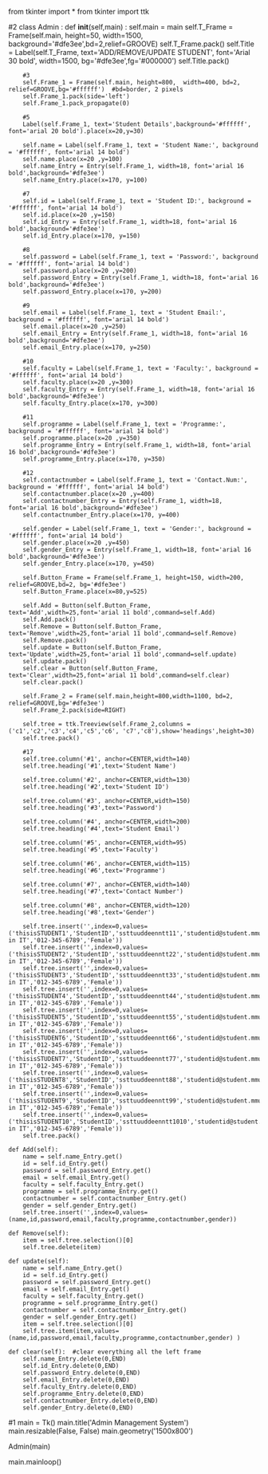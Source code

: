from tkinter import *
from tkinter import ttk

#2
class Admin :
    def __init__(self,main) :
        self.main = main
        self.T_Frame = Frame(self.main, height=50, width=1500, background='#dfe3ee',bd=2,relief=GROOVE)
        self.T_Frame.pack()
        self.Title = Label(self.T_Frame, text='ADD/REMOVE/UPDATE STUDENT', font='Arial 30 bold', width=1500, bg='#dfe3ee',fg='#000000')
        self.Title.pack()
        
        #3
        self.Frame_1 = Frame(self.main, height=800,  width=400, bd=2, relief=GROOVE,bg='#ffffff')  #bd=border, 2 pixels
        self.Frame_1.pack(side='left') 
        self.Frame_1.pack_propagate(0)
        
        #5
        Label(self.Frame_1, text='Student Details',background='#ffffff', font='arial 20 bold').place(x=20,y=30)
        
        self.name = Label(self.Frame_1, text = 'Student Name:', background = '#ffffff', font='arial 14 bold')
        self.name.place(x=20 ,y=100)
        self.name_Entry = Entry(self.Frame_1, width=18, font='arial 16 bold',background='#dfe3ee') 
        self.name_Entry.place(x=170, y=100) 
        
        #7
        self.id = Label(self.Frame_1, text = 'Student ID:', background = '#ffffff', font='arial 14 bold')
        self.id.place(x=20 ,y=150)
        self.id_Entry = Entry(self.Frame_1, width=18, font='arial 16 bold',background='#dfe3ee')  
        self.id_Entry.place(x=170, y=150)
        
        #8
        self.password = Label(self.Frame_1, text = 'Password:', background = '#ffffff', font='arial 14 bold')
        self.password.place(x=20 ,y=200)
        self.password_Entry = Entry(self.Frame_1, width=18, font='arial 16 bold',background='#dfe3ee') 
        self.password_Entry.place(x=170, y=200)
        
        #9
        self.email = Label(self.Frame_1, text = 'Student Email:', background = '#ffffff', font='arial 14 bold')
        self.email.place(x=20 ,y=250)
        self.email_Entry = Entry(self.Frame_1, width=18, font='arial 16 bold',background='#dfe3ee')
        self.email_Entry.place(x=170, y=250) 
        
        #10
        self.faculty = Label(self.Frame_1, text = 'Faculty:', background = '#ffffff', font='arial 14 bold')
        self.faculty.place(x=20 ,y=300)
        self.faculty_Entry = Entry(self.Frame_1, width=18, font='arial 16 bold',background='#dfe3ee')
        self.faculty_Entry.place(x=170, y=300)
        
        #11
        self.programme = Label(self.Frame_1, text = 'Programme:', background = '#ffffff', font='arial 14 bold')
        self.programme.place(x=20 ,y=350)
        self.programme_Entry = Entry(self.Frame_1, width=18, font='arial 16 bold',background='#dfe3ee') 
        self.programme_Entry.place(x=170, y=350)
        
        #12
        self.contactnumber = Label(self.Frame_1, text = 'Contact.Num:', background = '#ffffff', font='arial 14 bold')
        self.contactnumber.place(x=20 ,y=400)
        self.contactnumber_Entry = Entry(self.Frame_1, width=18, font='arial 16 bold',background='#dfe3ee') 
        self.contactnumber_Entry.place(x=170, y=400)
        
        self.gender = Label(self.Frame_1, text = 'Gender:', background = '#ffffff', font='arial 14 bold')
        self.gender.place(x=20 ,y=450)
        self.gender_Entry = Entry(self.Frame_1, width=18, font='arial 16 bold',background='#dfe3ee') 
        self.gender_Entry.place(x=170, y=450)
        
        self.Button_Frame = Frame(self.Frame_1, height=150, width=200, relief=GROOVE,bd=2, bg='#dfe3ee')
        self.Button_Frame.place(x=80,y=525)
  
        self.Add = Button(self.Button_Frame, text='Add',width=25,font='arial 11 bold',command=self.Add)
        self.Add.pack()
        self.Remove = Button(self.Button_Frame, text='Remove',width=25,font='arial 11 bold',command=self.Remove)
        self.Remove.pack()
        self.update = Button(self.Button_Frame, text='Update',width=25,font='arial 11 bold',command=self.update)
        self.update.pack()
        self.clear = Button(self.Button_Frame, text='Clear',width=25,font='arial 11 bold',command=self.clear)
        self.clear.pack()
 
        self.Frame_2 = Frame(self.main,height=800,width=1100, bd=2, relief=GROOVE,bg='#dfe3ee')
        self.Frame_2.pack(side=RIGHT)
        
        self.tree = ttk.Treeview(self.Frame_2,columns =('c1','c2','c3','c4','c5','c6', 'c7','c8'),show='headings',height=30)
        self.tree.pack()

        #17
        self.tree.column('#1', anchor=CENTER,width=140)
        self.tree.heading('#1',text='Student Name')
        
        self.tree.column('#2', anchor=CENTER,width=130)
        self.tree.heading('#2',text='Student ID')
        
        self.tree.column('#3', anchor=CENTER,width=150)
        self.tree.heading('#3',text='Password')
        
        self.tree.column('#4', anchor=CENTER,width=200)
        self.tree.heading('#4',text='Student Email')
        
        self.tree.column('#5', anchor=CENTER,width=95)
        self.tree.heading('#5',text='Faculty')
        
        self.tree.column('#6', anchor=CENTER,width=115)
        self.tree.heading('#6',text='Programme')
        
        self.tree.column('#7', anchor=CENTER,width=140)
        self.tree.heading('#7',text='Contact Number')
        
        self.tree.column('#8', anchor=CENTER,width=120)
        self.tree.heading('#8',text='Gender')

        self.tree.insert('',index=0,values=('thisisSTUDENT1','StudentID','ssttuuddeenntt11','studentid@student.mmu.edu.my','FCI','Foundation in IT','012-345-6789','Female'))
        self.tree.insert('',index=0,values=('thisisSTUDENT2','StudentID','ssttuuddeenntt22','studentid@student.mmu.edu.my','FCI','Foundation in IT','012-345-6789','Female'))
        self.tree.insert('',index=0,values=('thisisSTUDENT3','StudentID','ssttuuddeenntt33','studentid@student.mmu.edu.my','FCI','Foundation in IT','012-345-6789','Female'))
        self.tree.insert('',index=0,values=('thisisSTUDENT4','StudentID','ssttuuddeenntt44','studentid@student.mmu.edu.my','FCI','Foundation in IT','012-345-6789','Female'))
        self.tree.insert('',index=0,values=('thisisSTUDENT5','StudentID','ssttuuddeenntt55','studentid@student.mmu.edu.my','FCI','Foundation in IT','012-345-6789','Female'))
        self.tree.insert('',index=0,values=('thisisSTUDENT6','StudentID','ssttuuddeenntt66','studentid@student.mmu.edu.my','FCI','Foundation in IT','012-345-6789','Female'))
        self.tree.insert('',index=0,values=('thisisSTUDENT7','StudentID','ssttuuddeenntt77','studentid@student.mmu.edu.my','FCI','Foundation in IT','012-345-6789','Female'))
        self.tree.insert('',index=0,values=('thisisSTUDENT8','StudentID','ssttuuddeenntt88','studentid@student.mmu.edu.my','FCI','Foundation in IT','012-345-6789','Female'))
        self.tree.insert('',index=0,values=('thisisSTUDENT9','StudentID','ssttuuddeenntt99','studentid@student.mmu.edu.my','FCI','Foundation in IT','012-345-6789','Female'))
        self.tree.insert('',index=0,values=('thisisSTUDENT10','StudentID','ssttuuddeenntt1010','studentid@student.mmu.edu.my','FCI','Foundation in IT','012-345-6789','Female'))
        self.tree.pack()

    def Add(self):
        name = self.name_Entry.get()
        id = self.id_Entry.get()
        password = self.password_Entry.get()
        email = self.email_Entry.get()
        faculty = self.faculty_Entry.get()
        programme = self.programme_Entry.get()
        contactnumber = self.contactnumber_Entry.get()
        gender = self.gender_Entry.get()
        self.tree.insert('',index=0,values=(name,id,password,email,faculty,programme,contactnumber,gender))
          
    def Remove(self):
        item = self.tree.selection()[0]
        self.tree.delete(item) 
        
    def update(self): 
        name = self.name_Entry.get()
        id = self.id_Entry.get()
        password = self.password_Entry.get()
        email = self.email_Entry.get()
        faculty = self.faculty_Entry.get()
        programme = self.programme_Entry.get()
        contactnumber = self.contactnumber_Entry.get()
        gender = self.gender_Entry.get()
        item = self.tree.selection()[0]
        self.tree.item(item,values=(name,id,password,email,faculty,programme,contactnumber,gender) )
        
    def clear(self):  #clear everything all the left frame
        self.name_Entry.delete(0,END)
        self.id_Entry.delete(0,END)
        self.password_Entry.delete(0,END)
        self.email_Entry.delete(0,END)
        self.faculty_Entry.delete(0,END)
        self.programme_Entry.delete(0,END)
        self.contactnumber_Entry.delete(0,END)
        self.gender_Entry.delete(0,END)

#1
main = Tk()
main.title('Admin Management System')
main.resizable(False, False)
main.geometry('1500x800')

Admin(main)




main.mainloop()
